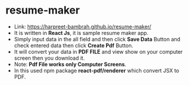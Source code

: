 # resume-maker
* Link: https://harpreet-bambrah.github.io/resume-maker/
* It is written in **React Js**, it is sample resume maker app.
* Simply input data in the all field and then click **Save Data** Button and check entered data then click **Create Pdf** Button.
* It will convert your data in **PDF FILE** and view show on your computer screen then you download it.
* Note: **Pdf File works only Computer Screens**. 
* In this used npm package **react-pdf/renderer** which convert JSX to PDF.
